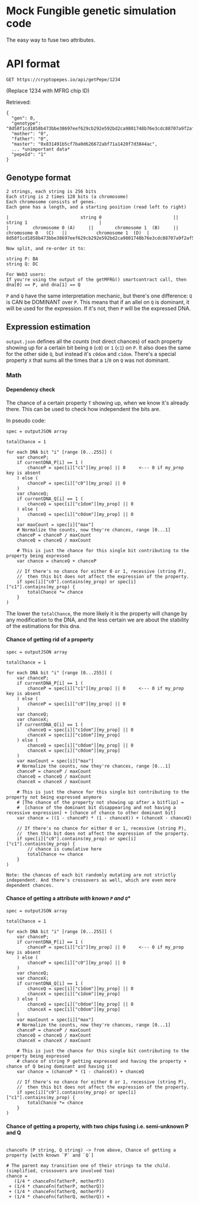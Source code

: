 # Mock Fungible genetic simulation code

The easy way to fuse two attributes.

# API format

```
GET https://cryptopepes.io/api/getPepe/1234
```

(Replace 1234 with MFRG chip ID)

Retrieved:

```
{
  "gen": 0,
  "genotype": "8d58f1cd1858b473bbe38697eef629cb292e592bd2ca9801748b76e3cdc88707a9f2af5e826bd695c3611d3ca08fb5c3a6a13c67009412fc36b39865cba76567",
  "mother": "0",
  "father": "0",
  "master": "0x831491b5cf7ba0d626672abf71a1420f7d3844ac",
  ... *unimportant data*
  "pepeId": "1"
}
```

## Genotype format

```
2 strings, each string is 256 bits
Each string is 2 times 128 bits (a chromosome)
Each chromosome consists of genes.
Each gene has a length, and a starting position (read left to right)

|                           string 0                           ||                           string 1                           |
|         chromosome 0 (A)     ||        chromosome 1  (B)     ||         chromosome 0   (C)   ||           chromosome 1  (D)  |
8d58f1cd1858b473bbe38697eef629cb292e592bd2ca9801748b76e3cdc88707a9f2af5e826bd695c3611d3ca08fb5c3a6a13c67009412fc36b39865cba76567

Now split, and re-order it to:

string P: BA
string Q: DC

For Web3 users:
If you're using the output of the getMFRG() smartcontract call, then dna[0] == P, and dna[1] == Q
```


`P` and `Q` have the same interpretation mechanic, but there's one difference: `Q` is CAN be DOMINANT over `P`.
This means that if an allel on `Q` is dominant, it will be used for the expression. If it's not, then `P` will be the expressed DNA.


## Expression estimation

`output.json` defines all the *counts* (not direct chances) of each property showing up for a certain bit being `0` (`c0`) or `1` (`c1`) on `P`.
It also does the same for the other side `Q`, but instead it's `c0dom` and `c1dom`. There's a special property `X` that sums all the times that a `1`/`0` on `Q` was not dominant.

### Math

#### Dependency check

The chance of a certain property `T` showing up, when we know it's already there. This can be used to check how independent the bits are.

In pseudo code:
```
spec = outputJSON array

totalChance = 1

for each DNA bit "i" [range [0...255]] (
    var chanceP;
    if currentDNA_P[i] == 1 (
        chanceP = spec[i]["c1"][my_prop] || 0     <--- 0 if my_prop key is absent
    ) else (
        chanceP = spec[i]["c0"][my_prop] || 0
    )
    var chanceQ;
    if currentDNA_Q[i] == 1 (
        chanceQ = spec[i]["c1dom"][my_prop] || 0
    ) else (
        chanceQ = spec[i]["c0dom"][my_prop] || 0
    )
    var maxCount = spec[i]["max"]
    # Normalize the counts, now they're chances, range [0...1]
    chanceP = chanceP / maxCount
    chanceQ = chanceQ / maxCount
    
    # This is just the chance for this single bit contributing to the property being expressed
    var chance = chanceQ + chanceP
    
    // If there's no chance for either 0 or 1, recessive (string P),
    //  then this bit does not affect the expression of the property.
    if spec[i]["c0"].contains(my_prop) or spec[i]["c1"].contains(my_prop) {
        totalChance *= chance
    }
)
```

The lower the `totalChance`, the more likely it is the property will change by any modification to the DNA,
 and the less certain we are about the stability of the estimations for this dna.


#### Chance of getting rid of a property


```
spec = outputJSON array

totalChance = 1

for each DNA bit "i" [range [0...255]] (
    var chanceP;
    if currentDNA_P[i] == 1 (
        chanceP = spec[i]["c1"][my_prop] || 0     <--- 0 if my_prop key is absent
    ) else (
        chanceP = spec[i]["c0"][my_prop] || 0
    )
    var chanceQ;
    var chanceX;
    if currentDNA_Q[i] == 1 (
        chanceQ = spec[i]["c1dom"][my_prop] || 0
        chanceX = spec[i]["c1dom"][my_prop]
    ) else (
        chanceQ = spec[i]["c0dom"][my_prop] || 0
        chanceX = spec[i]["c0dom"][my_prop]
    )
    var maxCount = spec[i]["max"]
    # Normalize the counts, now they're chances, range [0...1]
    chanceP = chanceP / maxCount
    chanceQ = chanceQ / maxCount
    chanceX = chanceX / maxCount
    
    # This is just the chance for this single bit contributing to the property not being expressed anymore
    # [The chance of the property not showing up after a bitflip] =
    #  [chance of the dominant bit disappearing and not having a recessive expression] + [chance of chance to other dominant bit]
    var chance = ((1 - chanceP) * (1 - chanceX)) + (chanceX - chanceQ)
    
    // If there's no chance for either 0 or 1, recessive (string P),
    //  then this bit does not affect the expression of the property.
    if spec[i]["c0"].contains(my_prop) or spec[i]["c1"].contains(my_prop) {
        // chance is cumulative here
        totalChance += chance
    }
)

Note: the chances of each bit randomly mutating are not strictly independent. And there's crossovers as well, which are even more dependent chances. 
```


#### Chance of getting a attribute *with known `P` and `Q`**

```
spec = outputJSON array

totalChance = 1

for each DNA bit "i" [range [0...255]] (
    var chanceP;
    if currentDNA_P[i] == 1 (
        chanceP = spec[i]["c1"][my_prop] || 0     <--- 0 if my_prop key is absent
    ) else (
        chanceP = spec[i]["c0"][my_prop] || 0
    )
    var chanceQ;
    var chanceX;
    if currentDNA_Q[i] == 1 (
        chanceQ = spec[i]["c1dom"][my_prop] || 0
        chanceX = spec[i]["c1dom"][my_prop]
    ) else (
        chanceQ = spec[i]["c0dom"][my_prop] || 0
        chanceX = spec[i]["c0dom"][my_prop]
    )
    var maxCount = spec[i]["max"]
    # Normalize the counts, now they're chances, range [0...1]
    chanceP = chanceP / maxCount
    chanceQ = chanceQ / maxCount
    chanceX = chanceX / maxCount
    
    # This is just the chance for this single bit contributing to the property being expressed
    # chance of string P getting expressed and having the property + chance of Q being dominant and having it
    var chance = (chanceP * (1 - chanceX)) + chanceQ
    
    // If there's no chance for either 0 or 1, recessive (string P),
    //  then this bit does not affect the expression of the property.
    if spec[i]["c0"].contains(my_prop) or spec[i]["c1"].contains(my_prop) {
        totalChance *= chance
    }
)

```

#### Chance of getting a property, with two chips fusing i.e. semi-unknown P and Q

```

chanceFn (P string, Q string) -> from above, Chance of getting a property [with known `P` and `Q`]

# The parent may transition one of their strings to the child. (simplified, crossovers are involved too)
chance =
   (1/4 * chanceFn(fatherP, motherP))
 + (1/4 * chanceFn(fatherP, motherQ))
 + (1/4 * chanceFn(fatherQ, motherP))
 + (1/4 * chanceFn(fatherQ, motherQ)) + 
```

